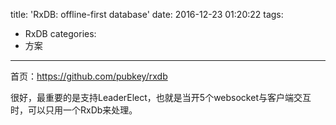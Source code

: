 title: 'RxDB: offline-first database'
date: 2016-12-23 01:20:22
tags:
- RxDB
categories:
- 方案
---

首页：https://github.com/pubkey/rxdb

很好，最重要的是支持LeaderElect，也就是当开5个websocket与客户端交互时，可以只用一个RxDb来处理。